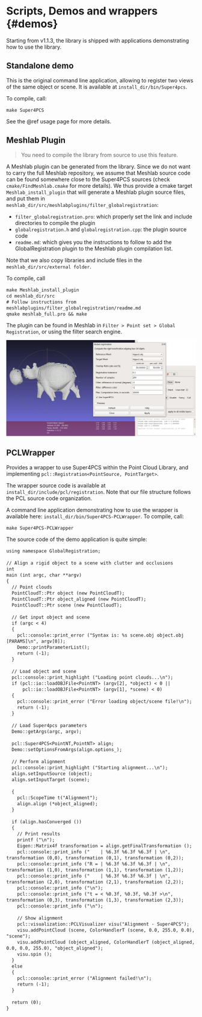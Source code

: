 # Scripts, Demos and wrappers {#demos}

Starting from v1.1.3, the library is shipped with applications demonstrating how to use the library.


## Standalone demo
This is the original command line application, allowing to register two views of the same object or scene.
It is available at `install_dir/bin/Super4pcs`.

To compile, call:

    make Super4PCS

See the @ref usage page for more details.

## Meshlab Plugin
> You need to compile the library from source to use this feature.

A Meshlab plugin can be generated from the library.
Since we do not want to carry the full Meshlab repository, we assume that Meshlab source code can be found somewhere close to the Super4PCS sources (check `cmake/FindMeshlab.cmake` for more details).
We thus provide a cmake target `Meshlab_install_plugin` that will generate a Meshlab plugin source files, and put them in `meshlab_dir/src/meshlabplugins/filter_globalregistration`:
 - `filter_globalregistration.pro`: which properly set the link and include directories to compile the plugin
 - `globalregistration.h` and `globalregistration.cpp`: the plugin source code
 - `readme.md`: which gives you the instructions to follow to add the GlobalRegistration plugin to the Meshlab plugin compilation list.

Note that we also copy libraries and include files in the `meshlab_dir/src/external folder`.

To compile, call

    make Meshlab_install_plugin
    cd meshlab_dir/src
    # Follow instructions from meshlabplugins/filter_globalregistration/readme.md
    qmake meshlab_full.pro && make

The plugin can be found in Meshlab in `Filter > Point set > Global Registration`, or using the filter search engine.

<img src="img/Meshlab-UI2.jpg" width=1000px>

## PCLWrapper
Provides a wrapper to use Super4PCS within the Point Cloud Library, and implementing `pcl::Registration<PointSource, PointTarget>`.

The wrapper source code is available at `install_dir/include/pcl/registration`. Note that our file structure follows the PCL source code organization.

A command line application demonstrating how to use the wrapper is available here: `install_dir/bin/Super4PCS-PCLWrapper`.
To compile, call:

    make Super4PCS-PCLWrapper

The source code of the demo application is quite simple:

~~~~~~~~~~~~~{.cpp}
using namespace GlobalRegistration;

// Align a rigid object to a scene with clutter and occlusions
int
main (int argc, char **argv)
{
  // Point clouds
  PointCloudT::Ptr object (new PointCloudT);
  PointCloudT::Ptr object_aligned (new PointCloudT);
  PointCloudT::Ptr scene (new PointCloudT);

  // Get input object and scene
  if (argc < 4)
  {
    pcl::console::print_error ("Syntax is: %s scene.obj object.obj [PARAMS]\n", argv[0]);
    Demo::printParameterList();
    return (-1);
  }

  // Load object and scene
  pcl::console::print_highlight ("Loading point clouds...\n");
  if (pcl::io::loadOBJFile<PointNT> (argv[2], *object) < 0 ||
      pcl::io::loadOBJFile<PointNT> (argv[1], *scene) < 0)
  {
    pcl::console::print_error ("Error loading object/scene file!\n");
    return (-1);
  }

  // Load Super4pcs parameters
  Demo::getArgs(argc, argv);

  pcl::Super4PCS<PointNT,PointNT> align;
  Demo::setOptionsFromArgs(align.options_);

  // Perform alignment
  pcl::console::print_highlight ("Starting alignment...\n");
  align.setInputSource (object);
  align.setInputTarget (scene);

  {
    pcl::ScopeTime t("Alignment");
    align.align (*object_aligned);
  }

  if (align.hasConverged ())
  {
    // Print results
    printf ("\n");
    Eigen::Matrix4f transformation = align.getFinalTransformation ();
    pcl::console::print_info ("    | %6.3f %6.3f %6.3f | \n", transformation (0,0), transformation (0,1), transformation (0,2));
    pcl::console::print_info ("R = | %6.3f %6.3f %6.3f | \n", transformation (1,0), transformation (1,1), transformation (1,2));
    pcl::console::print_info ("    | %6.3f %6.3f %6.3f | \n", transformation (2,0), transformation (2,1), transformation (2,2));
    pcl::console::print_info ("\n");
    pcl::console::print_info ("t = < %0.3f, %0.3f, %0.3f >\n", transformation (0,3), transformation (1,3), transformation (2,3));
    pcl::console::print_info ("\n");

    // Show alignment
    pcl::visualization::PCLVisualizer visu("Alignment - Super4PCS");
    visu.addPointCloud (scene, ColorHandlerT (scene, 0.0, 255.0, 0.0), "scene");
    visu.addPointCloud (object_aligned, ColorHandlerT (object_aligned, 0.0, 0.0, 255.0), "object_aligned");
    visu.spin ();
  }
  else
  {
    pcl::console::print_error ("Alignment failed!\n");
    return (-1);
  }

  return (0);
}
~~~~~~~~~~~~~
